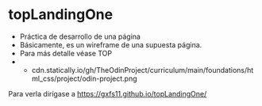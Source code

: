 # topLandingOne
 - Práctica de desarrollo de una página
 - Básicamente, es un wireframe de una supuesta página.
 - Para más detalle véase TOP
 - - cdn.statically.io/gh/TheOdinProject/curriculum/main/foundations/html_css/project/odin-project.png


 Para verla dirígase a https://gxfs11.github.io/topLandingOne/
